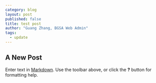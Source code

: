 ```yaml
---
category: blog
layout: post
published: false
title: test post
author: "Guang Zhang, BGSA Web Admin"
tags: 
  - update
---
```


## A New Post

Enter text in [Markdown](http://daringfireball.net/projects/markdown/). Use the toolbar above, or click the **?** button for formatting help.
